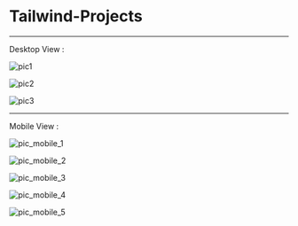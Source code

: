﻿# Tailwind-Projects
---

Desktop View :

![pic1](https://github.com/vanshanand34/Tailwind-Projects/assets/145587633/fc75f979-7209-46a9-9872-8f703cf09a8d)

![pic2](https://github.com/vanshanand34/Tailwind-Projects/assets/145587633/06c90af8-70d5-4a08-ae2f-05d7f16e81dd)

![pic3](https://github.com/vanshanand34/Tailwind-Projects/assets/145587633/0cf68f6a-af61-4956-820c-9c561ea86321)

---

Mobile View :

![pic_mobile_1](https://github.com/vanshanand34/Tailwind-Projects/assets/145587633/376fa26f-6f04-49c5-8ae0-769e90066304)

![pic_mobile_2](https://github.com/vanshanand34/Tailwind-Projects/assets/145587633/63e6fe78-85ae-41e9-b43f-8eeea4f46af8)

![pic_mobile_3](https://github.com/vanshanand34/Tailwind-Projects/assets/145587633/41dba15d-8600-41a1-9c6c-8c6c1f945db7)

![pic_mobile_4](https://github.com/vanshanand34/Tailwind-Projects/assets/145587633/f657e525-d138-420b-9130-20757b8f2898)

![pic_mobile_5](https://github.com/vanshanand34/Tailwind-Projects/assets/145587633/b7a8deeb-6a6c-4b0a-81c4-c20d285ac63a)

